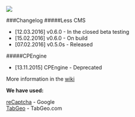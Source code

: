 <a href="http://code.n3sty.com" title="Go to CODE page"><img src="http://www.n3sty.com/extmedia/banner.jpg"></a>

###Changelog
#####Less CMS
* [12.03.2016] v0.6.0 - In the closed beta testing
* [15.02.2016] v0.6.0 - On build
* [07.02.2016] v0.5.0s - Released

#####CPEngine
* [13.11.2015] CPEngine - Deprecated

More information in the [wiki](https://github.com/CODEtm/Less-CMS/wiki)

<b>We have used:</b>

[reCaptcha](https://www.google.com/recaptcha/intro/index.html) - Google<br>
[TabGeo](http://tabgeo.com/) - TabGeo.com
